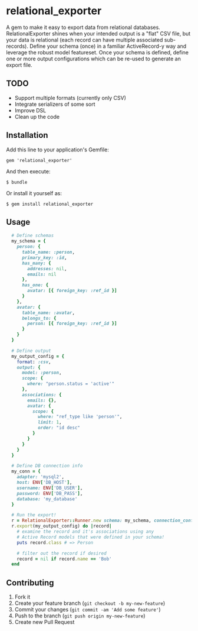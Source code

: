 # relational_exporter

A gem to make it easy to export data from relational databases. RelationalExporter shines when your intended output is a "flat" CSV file, but your data is relational (each record can have multiple associated sub-records). Define your schema (once) in a familiar ActiveRecord-y way and leverage the robust model featureset. Once your schema is defined, define one or more output configurations which can be re-used to generate an export file.

## TODO

* Support multiple formats (currently only CSV)
* Integrate serializers of some sort
* Improve DSL
* Clean up the code

## Installation

Add this line to your application's Gemfile:

    gem 'relational_exporter'

And then execute:

    $ bundle

Or install it yourself as:

    $ gem install relational_exporter

## Usage

```ruby
  # Define schemas
  my_schema = {
  	person: {
  	  table_name: :person,
  	  primary_key: :id,
  	  has_many: {
  	    addresses: nil,
  	    emails: nil
  	  },
  	  has_one: {
  	    avatar: [{ foreign_key: :ref_id }]
  	  }
  	},
  	avatar: {
  	  table_name: :avatar,
  	  belongs_to: {
  	    person: [{ foreign_key: :ref_id }]
  	  }
  	}
  }

  # Define output
  my_output_config = {
    format: :csv,
    output: {
      model: :person,
      scope: {
        where: "person.status = 'active'"
      },
      associations: {
        emails: {},
        avatar: {
          scope: {
            where: "ref_type like 'person'",
            limit: 1,
            order: "id desc"
          }
        }
      }
    }
  }

  # Define DB connection info
  my_conn = {
  	adapter: 'mysql2',
  	host: ENV['DB_HOST'],
  	username: ENV['DB_USER'],
  	password: ENV['DB_PASS'],
  	database: 'my_database'
  }

  # Run the export!
  r = RelationalExporter::Runner.new schema: my_schema, connection_config: my_conn, logger: Logger.new(STDERR)
  r.export(my_output_config) do |record|
    # examine the record and it's associations using any
    # Active Record models that were defined in your schema!
    puts record.class # => Person

    # filter out the record if desired
    record = nil if record.name == 'Bob'
  end
```

## Contributing

1. Fork it
2. Create your feature branch (`git checkout -b my-new-feature`)
3. Commit your changes (`git commit -am 'Add some feature'`)
4. Push to the branch (`git push origin my-new-feature`)
5. Create new Pull Request
